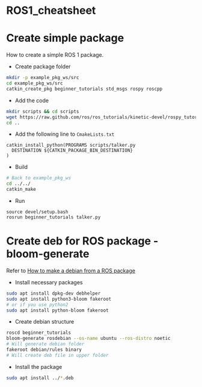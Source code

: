 # ROS1_cheatsheet

# Create simple package

How to create a simple ROS 1 package.

* Create package folder

```bash
mkdir -p example_pkg_ws/src
cd example_pkg_ws/src
catkin_create_pkg beginner_tutorials std_msgs rospy roscpp
```

* Add the code

```bash
mkdir scripts && cd scripts
wget https://raw.github.com/ros/ros_tutorials/kinetic-devel/rospy_tutorials/001_talker_listener/talker.py
cd ..
```

* Add the following line to `CmakeLists.txt`

```
catkin_install_python(PROGRAMS scripts/talker.py
  DESTINATION ${CATKIN_PACKAGE_BIN_DESTINATION}
)
```

* Build

```bash
# Back to example_pkg_ws
cd ../../
catkin_make
```

* Run

```
source devel/setup.bash
rosrun beginner_tutorials talker.py
```

# Create deb for ROS package - bloom-generate

Refer to [How to make a debian from a ROS package](https://gist.github.com/awesomebytes/196eab972a94dd8fcdd69adfe3bd1152)

* Install necessary packages

```bash
sudo apt install dpkg-dev debhelper
sudo apt install python3-bloom fakeroot
# or if you use python2
sudo apt install python-bloom fakeroot
```

* Create debian structure

```bash
roscd beginner_tutorials
bloom-generate rosdebian --os-name ubuntu --ros-distro noetic
# Will generate debian folder
fakeroot debian/rules binary
# Will create deb file in upper folder
```

* Install the package

```bash
sudo apt install ../*.deb
```

